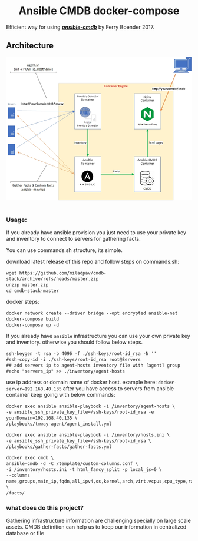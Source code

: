 # <center>Ansible CMDB docker-compose</center>

Efficient way for using <a href="https://github.com/fboender/ansible-cmdb" ><b><i>ansible-cmdb</i></b></a> by Ferry Boender 2017.

## Architecture
![Architecture](architecture.jpg)
<img >

### Usage:
If you already have ansible provision you just need to use your private key and inventory to connect to servers for gathering facts.

You can use commands.sh structure, its simple.

download latest release of this repo and follow steps on commands.sh:
```download-steps
wget https://github.com/miladpav/cmdb-stack/archive/refs/heads/master.zip
unzip master.zip
cd cmdb-stack-master
```

docker steps:
```docker-steps
docker network create --driver bridge --opt encrypted ansible-net
docker-compose build
docker-compose up -d
```

If you already have `ansible` infrastructure you can use your own private key and inventory. otherwise you should follow below steps.
```ssh-key-steps
ssh-keygen -t rsa -b 4096 -f ./ssh-keys/root-id_rsa -N ''
#ssh-copy-id -i ./ssh-keys/root-id_rsa root@Servers
## add servers ip to agent-hosts inventory file with [agent] group
#echo "servers_ip" >> ./inventory/agent-hosts
```

use ip address or domain name of docker host. example here: `docker-server=192.168.40.135`
after you have access to servers from ansible container keep going with below commands:

```install-agent-steps
docker exec ansible ansible-playbook -i /inventory/agent-hosts \
-e ansible_ssh_private_key_file=/ssh-keys/root-id_rsa -e yourDomain=192.168.40.135 \
/playbooks/tmway-agent/agent_install.yml
```

```gather-facts-steps
docker exec ansible ansible-playbook -i /inventory/hosts.ini \
-e ansible_ssh_private_key_file=/ssh-keys/root-id_rsa \
/playbooks/gather-facts/gather-facts.yml
```

```create-cmdb-html-steps
docker exec cmdb \
ansible-cmdb -d -C /template/custom-columns.conf \
-i /inventory/hosts.ini -t html_fancy_split -p local_js=0 \
--columns name,groups,main_ip,fqdn,all_ipv4,os,kernel,arch,virt,vcpus,cpu_type,ram,mem_usage,disk_usage,timestamp,prodname \
/facts/
```

### what does do this project?
Gathering infrastructure information are challenging specially on large scale assets. CMDB definition can help us to keep our information in centralized database or file 